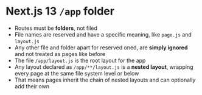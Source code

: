 # Next.js 13 `/app` folder
- Routes must be **folders**, not filed
- File names are reserved and have a specific meaning, like `page.js` and `layout.js`
- Any other file and folder apart for reserved oned, are **simply ignored** and not treated as pages like before
- The file `/app/layout.js` is the root layout for the app
- Any layout declared as `/app/**/layout.js` is a **nested layout**, wrapping every page at the same file system level or below
- That means pages inherit the chain of nested layouts and can optionally add their own

